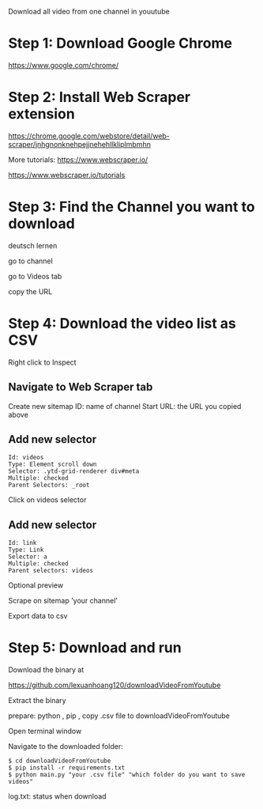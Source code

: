 Download all video from one channel in youutube
# Step 1: Download Google Chrome

https://www.google.com/chrome/

# Step 2: Install Web Scraper extension

https://chrome.google.com/webstore/detail/web-scraper/jnhgnonknehpejjnehehllkliplmbmhn

More tutorials: https://www.webscraper.io/

https://www.webscraper.io/tutorials

# Step 3: Find the Channel you want to download

deutsch lernen

go to channel

go to Videos tab

copy the URL

# Step 4: Download the video list as CSV

Right click to Inspect

## Navigate to Web Scraper tab

Create new sitemap
ID: name of channel
Start URL: the URL you copied above

## Add new selector

    Id: videos
    Type: Element scroll down
    Selector: .ytd-grid-renderer div#meta
    Multiple: checked
    Parent Selectors: _root

Click on videos selector

## Add new selector

    Id: link
    Type: Link
    Selector: a
    Multiple: checked
    Parent selectors: videos

Optional preview

Scrape on sitemap 'your channel'

Export data to csv


# Step 5: Download and run


Download the binary at 

https://github.com/lexuanhoang120/downloadVideoFromYoutube

Extract the binary

prepare: python , pip , copy .csv file to downloadVideoFromYoutube

Open terminal window

Navigate to the downloaded folder: 

    $ cd downloadVideoFromYoutube
    $ pip install -r requirements.txt
    $ python main.py "your .csv file" "which folder do you want to save videos"

log.txt: status when download
